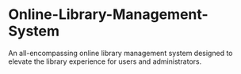 # Online-Library-Management-System
An all-encompassing online library management system designed to elevate the library experience for users and administrators.
